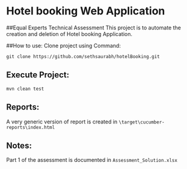 # Hotel booking Web Application
##Equal Experts Technical Assessment
This project is to automate the creation and deletion of Hotel booking Application.

##How to use: 
Clone project using Command:
 
`git clone https://github.com/sethsaurabh/hotelBooking.git`


## Execute Project:
`mvn clean test`

## Reports:
A very generic version of report is created in `\target\cucumber-reports\index.html`

## Notes:
Part 1 of the assessment is documented in `Assessment_Solution.xlsx`